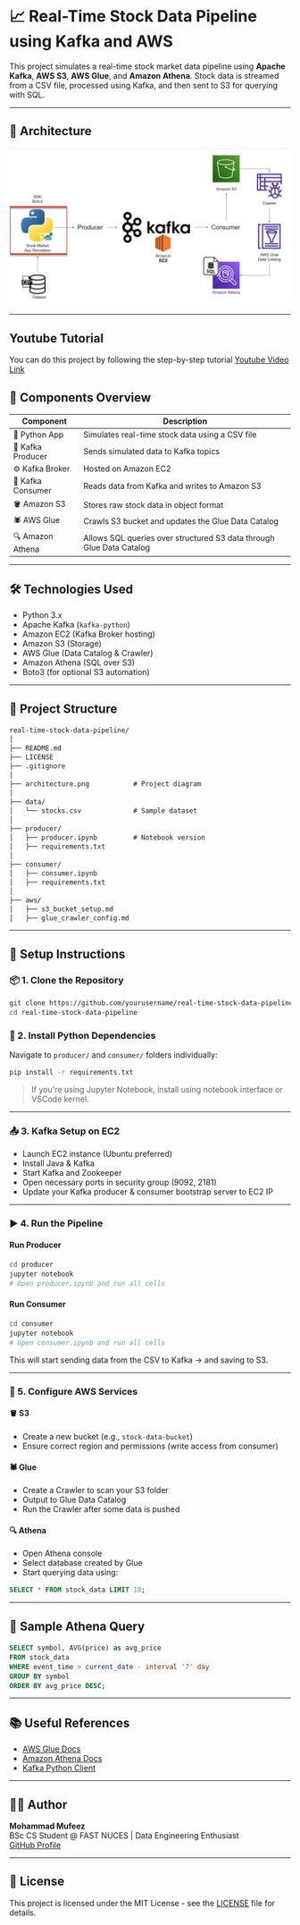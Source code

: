 # 📈 Real-Time Stock Data Pipeline using Kafka and AWS

This project simulates a real-time stock market data pipeline using **Apache Kafka**, **AWS S3**, **AWS Glue**, and **Amazon Athena**. Stock data is streamed from a CSV file, processed using Kafka, and then sent to S3 for querying with SQL.

---

## 🚀 Architecture

![Architecture Diagram](architecture.png)

---

## Youtube Tutorial
You can do this project by following the step-by-step tutorial
[Youtube Video Link](https://youtu.be/KerNf0NANMo?si=uLcrGtjVxjrg_FWS)
## 🧩 Components Overview

| Component         | Description                                                                 |
|------------------|-----------------------------------------------------------------------------|
| 🐍 Python App     | Simulates real-time stock data using a CSV file                            |
| 🧪 Kafka Producer | Sends simulated data to Kafka topics                                       |
| ⚙️ Kafka Broker   | Hosted on Amazon EC2                                                       |
| 🧲 Kafka Consumer | Reads data from Kafka and writes to Amazon S3                             |
| 🪣 Amazon S3      | Stores raw stock data in object format                                     |
| 🕷️ AWS Glue       | Crawls S3 bucket and updates the Glue Data Catalog                         |
| 🔍 Amazon Athena  | Allows SQL queries over structured S3 data through Glue Data Catalog       |

---

## 🛠️ Technologies Used

- Python 3.x
- Apache Kafka (`kafka-python`)
- Amazon EC2 (Kafka Broker hosting)
- Amazon S3 (Storage)
- AWS Glue (Data Catalog & Crawler)
- Amazon Athena (SQL over S3)
- Boto3 (for optional S3 automation)

---

## 📁 Project Structure

```
real-time-stock-data-pipeline/
│
├── README.md
├── LICENSE
├── .gitignore
│
├── architecture.png           # Project diagram
│
├── data/
│   └── stocks.csv             # Sample dataset
│
├── producer/
│   ├── producer.ipynb         # Notebook version
│   ├── requirements.txt
│
├── consumer/
│   ├── consumer.ipynb
│   ├── requirements.txt
│
├── aws/
│   ├── s3_bucket_setup.md
│   ├── glue_crawler_config.md
```

---

## 🔧 Setup Instructions

### 📦 1. Clone the Repository
```bash
git clone https://github.com/yourusername/real-time-stock-data-pipeline.git
cd real-time-stock-data-pipeline
```

### 🐍 2. Install Python Dependencies
Navigate to `producer/` and `consumer/` folders individually:
```bash
pip install -r requirements.txt
```

> If you're using Jupyter Notebook, install using notebook interface or VSCode kernel.

---

### 📤 3. Kafka Setup on EC2
- Launch EC2 instance (Ubuntu preferred)
- Install Java & Kafka
- Start Kafka and Zookeeper
- Open necessary ports in security group (9092, 2181)
- Update your Kafka producer & consumer bootstrap server to EC2 IP

---

### ▶️ 4. Run the Pipeline

#### Run Producer
```bash
cd producer
jupyter notebook
# Open producer.ipynb and run all cells
```

#### Run Consumer
```bash
cd consumer
jupyter notebook
# Open consumer.ipynb and run all cells
```

This will start sending data from the CSV to Kafka → and saving to S3.

---

### 🧰 5. Configure AWS Services

#### 🪣 S3
- Create a new bucket (e.g., `stock-data-bucket`)
- Ensure correct region and permissions (write access from consumer)

#### 🕷️ Glue
- Create a Crawler to scan your S3 folder
- Output to Glue Data Catalog
- Run the Crawler after some data is pushed

#### 🔍 Athena
- Open Athena console
- Select database created by Glue
- Start querying data using:
```sql
SELECT * FROM stock_data LIMIT 10;
```

---

## 📝 Sample Athena Query
```sql
SELECT symbol, AVG(price) as avg_price
FROM stock_data
WHERE event_time > current_date - interval '7' day
GROUP BY symbol
ORDER BY avg_price DESC;
```

---

## 📚 Useful References
- [AWS Glue Docs](https://docs.aws.amazon.com/glue/)
- [Amazon Athena Docs](https://docs.aws.amazon.com/athena/)
- [Kafka Python Client](https://kafka-python.readthedocs.io/en/master/)

---

## 👨‍💻 Author
**Mohammad Mufeez**  
BSc CS Student @ FAST NUCES | Data Engineering Enthusiast  
[GitHub Profile](https://github.com/mufeezhanif)

---

## 📄 License
This project is licensed under the MIT License - see the [LICENSE](LICENSE) file for details.
